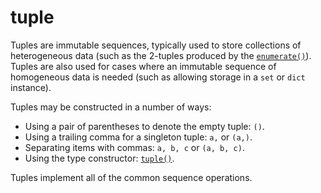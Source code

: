 # tuple
Tuples are immutable sequences, typically used to store collections of heterogeneous data (such as the 2-tuples produced by the [`enumerate()`](/built-in-functions/enumerate.md)). Tuples are also used for cases where an immutable sequence of homogeneous data is needed (such as allowing storage in a `set` or `dict` instance).

Tuples may be constructed in a number of ways:

- Using a pair of parentheses to denote the empty tuple: `()`.
- Using a trailing comma for a singleton tuple: `a,` or `(a,)`.
- Separating items with commas: `a, b, c` or `(a, b, c)`.
- Using the type constructor: [`tuple()`](/built-in-functions/tuple.md).

Tuples implement all of the common sequence operations.